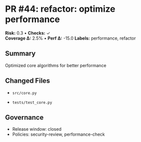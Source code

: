 # PR #44: refactor: optimize performance

**Risk:** 0.3 • **Checks:** ✓  
**Coverage Δ:** 2.5% • **Perf Δ:** -15.0
**Labels:** performance, refactor

## Summary
Optimized core algorithms for better performance

## Changed Files
- `src/core.py`
- `tests/test_core.py`

## Governance
- Release window: closed
- Policies: security-review, performance-check
